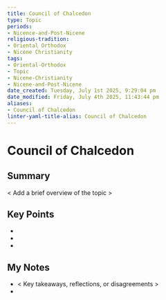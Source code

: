 ```yaml
---
title: Council of Chalcedon
type: Topic
periods:
- Nicence-and-Post-Nicene
religious-tradition:
- Oriental Orthodox
- Nicene Christianity
tags:
- Oriental-Orthodox
- Topic
- Nicene-Christianity
- Nicene-and-Post-Nicene
date_created: Tuesday, July 1st 2025, 9:29:04 pm
date_modified: Friday, July 4th 2025, 11:43:44 pm
aliases:
- Council of Chalcedon
linter-yaml-title-alias: Council of Chalcedon
---
```


# Council of Chalcedon

## Summary
< Add a brief overview of the topic >

## Key Points
- 
- 
- 

## My Notes
- < Key takeaways, reflections, or disagreements >
- 